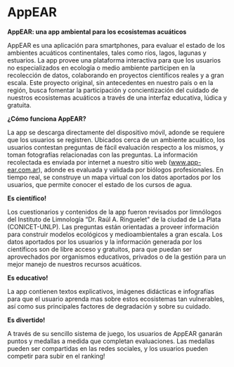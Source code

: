 # AppEAR
<b> AppEAR: una app ambiental para los ecosistemas acuáticos </b>

AppEAR es una aplicación para smartphones, para evaluar el estado de los ambientes acuáticos continentales, tales como ríos, lagos, lagunas y estuarios.
La app provee una plataforma interactiva para que los usuarios no especializados en ecología o medio ambiente participen en la recolección de datos, colaborando en proyectos científicos reales y a gran escala. Este proyecto original, sin antecedentes en nuestro país o en la región, busca fomentar la participación y concientización del cuidado de nuestros ecosistemas acuáticos a través de una interfaz educativa, lúdica y gratuita.

<b> ¿Cómo funciona AppEAR? </b>

La app se descarga directamente del dispositivo móvil, adonde se requiere que los usuarios se registren.
Ubicados cerca de un ambiente acuático, los usuarios contestan preguntas de fácil evaluación respecto a los mismos, y toman fotografías relacionadas con las preguntas. La información recolectada es enviada por internet a nuestro sitio web (www.app-ear.com.ar), adonde es evaluada y validada por biólogos profesionales. En tiempo real, se construye un mapa virtual con los datos aportados por los usuarios, que permite conocer el estado de los cursos de agua.

<b> Es científico! </b>

Los cuestionarios y contenidos de la app fueron revisados por limnólogos del Instituto de Limnología “Dr. Raúl A. Ringuelet" de la ciudad de La Plata (CONICET-UNLP). Las preguntas están orientadas a proveer información para construir modelos ecológicos y medioambientales a gran escala. Los datos aportados por los usuarios y la información generada por los científicos son de libre acceso y gratuitos, para que puedan ser aprovechados por organismos educativos, privados o de la gestión para un mejor manejo de nuestros recursos acuáticos.

<b> Es educativo! </b>

La app contienen textos explicativos, imágenes didácticas e infografías para que el usuario aprenda mas sobre estos ecosistemas tan vulnerables, así como sus principales factores de degradación y sobre su cuidado.

<b> Es divertido! </b>

A través de su sencillo sistema de juego, los usuarios de AppEAR ganarán puntos y medallas a medida que completan evaluaciones. Las medallas pueden ser compartidas en las redes sociales, y los usuarios pueden competir para subir en el ranking!

